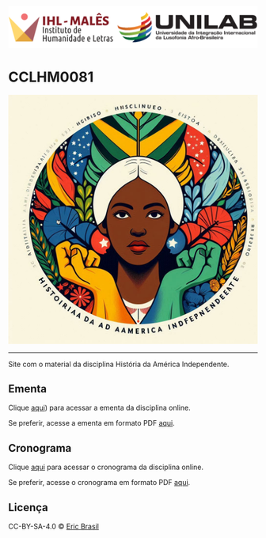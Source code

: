 ![ihl](imgs/logos.png)

# CCLHM0081

![ai](imgs/img10.jpeg)

---

Site com o material da disciplina História da América Independente.

## Ementa

Clique [aqui](https://ericbrasil.com.br/cclhm0081/ementa)) para acessar a ementa da disciplina online.

Se preferir, acesse a ementa em formato PDF [aqui](https://ericbrasil.com.br/cclhm0081/ementa.pdf).

## Cronograma

Clique [aqui](https://ericbrasil.com.br/cclhm0081/calendario) para acessar o cronograma da disciplina online.

Se preferir, acesse o cronograma em formato PDF [aqui](https://ericbrasil.com.br/cclhm0081/calendario.pdf).

## Licença

CC-BY-SA-4.0 © [Eric Brasil](https://ericbrasil.com.br)
